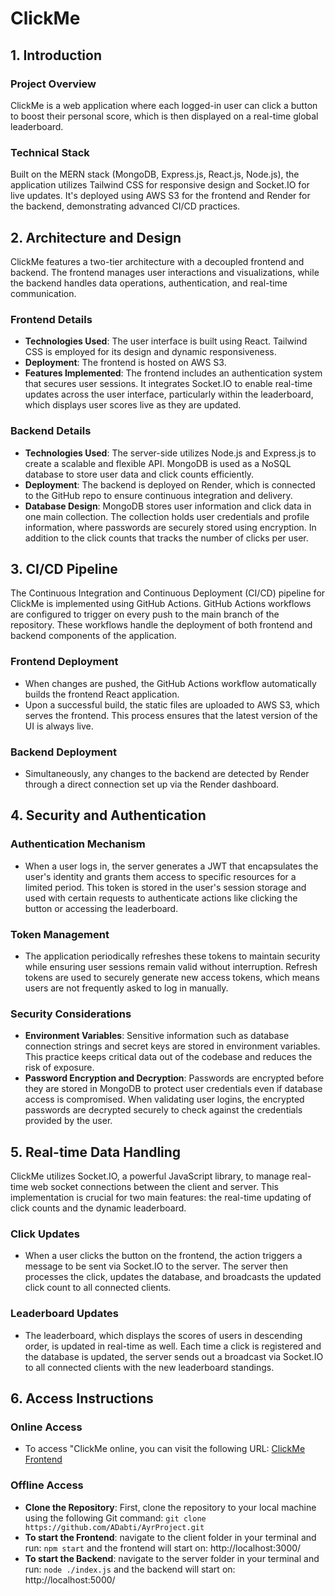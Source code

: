 # ClickMe

## 1. Introduction

### Project Overview
ClickMe is a web application where each logged-in user can click a button to boost their personal score, which is then displayed on a real-time global leaderboard.

### Technical Stack
Built on the MERN stack (MongoDB, Express.js, React.js, Node.js), the application utilizes Tailwind CSS for responsive design and Socket.IO for live updates. It's deployed using AWS S3 for the frontend and Render for the backend, demonstrating advanced CI/CD practices.

## 2. Architecture and Design
ClickMe features a two-tier architecture with a decoupled frontend and backend. The frontend manages user interactions and visualizations, while the backend handles data operations, authentication, and real-time communication.

### Frontend Details
- **Technologies Used**: The user interface is built using React. Tailwind CSS is employed for its design and dynamic responsiveness.
- **Deployment**: The frontend is hosted on AWS S3.
- **Features Implemented**: The frontend includes an authentication system that secures user sessions. It integrates Socket.IO to enable real-time updates across the user interface, particularly within the leaderboard, which displays user scores live as they are updated.

### Backend Details
- **Technologies Used**: The server-side utilizes Node.js and Express.js to create a scalable and flexible API. MongoDB is used as a NoSQL database to store user data and click counts efficiently.
- **Deployment**: The backend is deployed on Render, which is connected to the GitHub repo to ensure continuous integration and delivery.
- **Database Design**: MongoDB stores user information and click data in one main collection. The collection holds user credentials and profile information, where passwords are securely stored using encryption. In addition to the click counts that tracks the number of clicks per user.

## 3. CI/CD Pipeline
The Continuous Integration and Continuous Deployment (CI/CD) pipeline for ClickMe is implemented using GitHub Actions. GitHub Actions workflows are configured to trigger on every push to the main branch of the repository. These workflows handle the deployment of both frontend and backend components of the application.

### Frontend Deployment
- When changes are pushed, the GitHub Actions workflow automatically builds the frontend React application.
- Upon a successful build, the static files are uploaded to AWS S3, which serves the frontend. This process ensures that the latest version of the UI is always live.

### Backend Deployment
- Simultaneously, any changes to the backend are detected by Render through a direct connection set up via the Render dashboard.

## 4. Security and Authentication
### Authentication Mechanism
- When a user logs in, the server generates a JWT that encapsulates the user's identity and grants them access to specific resources for a limited period. This token is stored in the user's session storage and used with certain requests to authenticate actions like clicking the button or accessing the leaderboard.
### Token Management
- The application periodically refreshes these tokens to maintain security while ensuring user sessions remain valid without interruption. Refresh tokens are used to securely generate new access tokens, which means users are not frequently asked to log in manually.
### Security Considerations
- **Environment Variables**: Sensitive information such as database connection strings and secret keys are stored in environment variables. This practice keeps critical data out of the codebase and reduces the risk of exposure.
- **Password Encryption and Decryption**: Passwords are encrypted before they are stored in MongoDB to protect user credentials even if database access is compromised. When validating user logins, the encrypted passwords are decrypted securely to check against the credentials provided by the user.

## 5. Real-time Data Handling
ClickMe utilizes Socket.IO, a powerful JavaScript library, to manage real-time web socket connections between the client and server. This implementation is crucial for two main features: the real-time updating of click counts and the dynamic leaderboard.

### Click Updates
- When a user clicks the button on the frontend, the action triggers a message to be sent via Socket.IO to the server. The server then processes the click, updates the database, and broadcasts the updated click count to all connected clients.

### Leaderboard Updates
- The leaderboard, which displays the scores of users in descending order, is updated in real-time as well. Each time a click is registered and the database is updated, the server sends out a broadcast via Socket.IO to all connected clients with the new leaderboard standings.

## 6. Access Instructions
### Online Access
- To access "ClickMe online, you can visit the following URL: [ClickMe Frontend](http://ayrproject.s3-website.us-east-2.amazonaws.com/)

### Offline Access
- **Clone the Repository**: First, clone the repository to your local machine using the following Git command: `git clone https://github.com/ADabti/AyrProject.git`
- **To start the Frontend**: navigate to the client folder in your terminal and run: `npm start` and the frontend will start on: http://localhost:3000/
- **To start the Backend**: navigate to the server folder in your terminal and run: `node ./index.js` and the backend will start on: http://localhost:5000/

